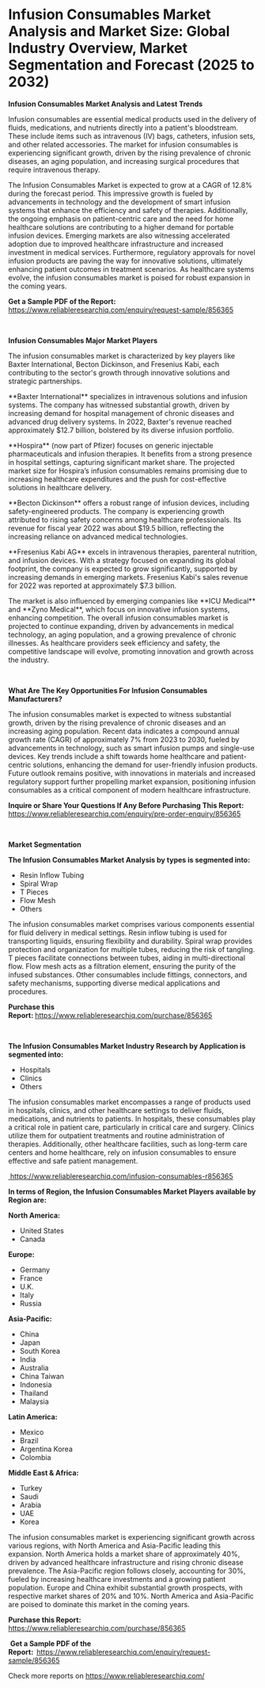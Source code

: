 <p><h1>Infusion Consumables Market Analysis and Market Size: Global Industry Overview, Market Segmentation and Forecast (2025 to 2032)</h1></p><p><strong>Infusion Consumables Market Analysis and Latest Trends</strong></p>
<p><p>Infusion consumables are essential medical products used in the delivery of fluids, medications, and nutrients directly into a patient's bloodstream. These include items such as intravenous (IV) bags, catheters, infusion sets, and other related accessories. The market for infusion consumables is experiencing significant growth, driven by the rising prevalence of chronic diseases, an aging population, and increasing surgical procedures that require intravenous therapy.</p><p>The Infusion Consumables Market is expected to grow at a CAGR of 12.8% during the forecast period. This impressive growth is fueled by advancements in technology and the development of smart infusion systems that enhance the efficiency and safety of therapies. Additionally, the ongoing emphasis on patient-centric care and the need for home healthcare solutions are contributing to a higher demand for portable infusion devices. Emerging markets are also witnessing accelerated adoption due to improved healthcare infrastructure and increased investment in medical services. Furthermore, regulatory approvals for novel infusion products are paving the way for innovative solutions, ultimately enhancing patient outcomes in treatment scenarios. As healthcare systems evolve, the infusion consumables market is poised for robust expansion in the coming years.</p></p>
<p><strong>Get a Sample PDF of the Report:&nbsp;</strong> <a href="https://www.reliableresearchiq.com/enquiry/request-sample/856365?utm_campaign=2335&utm_medium=2&utm_source=Github&utm_content=ia&utm_term=03032025&utm_id=infusion-consumables">https://www.reliableresearchiq.com/enquiry/request-sample/856365</a></p>
<p>&nbsp;</p>
<p><strong>Infusion Consumables Major Market Players</strong></p>
<p><p>The infusion consumables market is characterized by key players like Baxter International, Becton Dickinson, and Fresenius Kabi, each contributing to the sector's growth through innovative solutions and strategic partnerships.</p><p>**Baxter International** specializes in intravenous solutions and infusion systems. The company has witnessed substantial growth, driven by increasing demand for hospital management of chronic diseases and advanced drug delivery systems. In 2022, Baxter's revenue reached approximately $12.7 billion, bolstered by its diverse infusion portfolio.</p><p>**Hospira** (now part of Pfizer) focuses on generic injectable pharmaceuticals and infusion therapies. It benefits from a strong presence in hospital settings, capturing significant market share. The projected market size for Hospira’s infusion consumables remains promising due to increasing healthcare expenditures and the push for cost-effective solutions in healthcare delivery.</p><p>**Becton Dickinson** offers a robust range of infusion devices, including safety-engineered products. The company is experiencing growth attributed to rising safety concerns among healthcare professionals. Its revenue for fiscal year 2022 was about $19.5 billion, reflecting the increasing reliance on advanced medical technologies.</p><p>**Fresenius Kabi AG** excels in intravenous therapies, parenteral nutrition, and infusion devices. With a strategy focused on expanding its global footprint, the company is expected to grow significantly, supported by increasing demands in emerging markets. Fresenius Kabi's sales revenue for 2022 was reported at approximately $7.3 billion.</p><p>The market is also influenced by emerging companies like **ICU Medical** and **Zyno Medical**, which focus on innovative infusion systems, enhancing competition. The overall infusion consumables market is projected to continue expanding, driven by advancements in medical technology, an aging population, and a growing prevalence of chronic illnesses. As healthcare providers seek efficiency and safety, the competitive landscape will evolve, promoting innovation and growth across the industry.</p></p>
<p>&nbsp;</p>
<p><strong>What Are The Key Opportunities For Infusion Consumables Manufacturers?</strong></p>
<p><p>The infusion consumables market is expected to witness substantial growth, driven by the rising prevalence of chronic diseases and an increasing aging population. Recent data indicates a compound annual growth rate (CAGR) of approximately 7% from 2023 to 2030, fueled by advancements in technology, such as smart infusion pumps and single-use devices. Key trends include a shift towards home healthcare and patient-centric solutions, enhancing the demand for user-friendly infusion products. Future outlook remains positive, with innovations in materials and increased regulatory support further propelling market expansion, positioning infusion consumables as a critical component of modern healthcare infrastructure.</p></p>
<p><strong>Inquire or Share Your Questions If Any Before Purchasing This Report:</strong> <a href="https://www.reliableresearchiq.com/enquiry/pre-order-enquiry/856365?utm_campaign=2335&utm_medium=2&utm_source=Github&utm_content=ia&utm_term=03032025&utm_id=infusion-consumables">https://www.reliableresearchiq.com/enquiry/pre-order-enquiry/856365</a></p>
<p>&nbsp;</p>
<p><strong>Market Segmentation</strong></p>
<p><strong>The Infusion Consumables Market Analysis by types is segmented into:</strong></p>
<p><ul><li>Resin Inflow Tubing</li><li>Spiral Wrap</li><li>T Pieces</li><li>Flow Mesh</li><li>Others</li></ul></p>
<p><p>The infusion consumables market comprises various components essential for fluid delivery in medical settings. Resin inflow tubing is used for transporting liquids, ensuring flexibility and durability. Spiral wrap provides protection and organization for multiple tubes, reducing the risk of tangling. T pieces facilitate connections between tubes, aiding in multi-directional flow. Flow mesh acts as a filtration element, ensuring the purity of the infused substances. Other consumables include fittings, connectors, and safety mechanisms, supporting diverse medical applications and procedures.</p></p>
<p><strong>Purchase this Report:&nbsp;</strong><a href="https://www.reliableresearchiq.com/purchase/856365?utm_campaign=2335&utm_medium=2&utm_source=Github&utm_content=ia&utm_term=03032025&utm_id=infusion-consumables">https://www.reliableresearchiq.com/purchase/856365</a></p>
<p>&nbsp;</p>
<p><strong>The Infusion Consumables Market Industry Research by Application is segmented into:</strong></p>
<p><ul><li>Hospitals</li><li>Clinics</li><li>Others</li></ul></p>
<p><p>The infusion consumables market encompasses a range of products used in hospitals, clinics, and other healthcare settings to deliver fluids, medications, and nutrients to patients. In hospitals, these consumables play a critical role in patient care, particularly in critical care and surgery. Clinics utilize them for outpatient treatments and routine administration of therapies. Additionally, other healthcare facilities, such as long-term care centers and home healthcare, rely on infusion consumables to ensure effective and safe patient management.</p></p>
<p><a href="https://www.reliableresearchiq.com/infusion-consumables-r856365?utm_campaign=2335&utm_medium=2&utm_source=Github&utm_content=ia&utm_term=03032025&utm_id=infusion-consumables">&nbsp;https://www.reliableresearchiq.com/infusion-consumables-r856365</a></p>
<p><strong>In terms of Region, the Infusion Consumables Market Players available by Region are:</strong></p>
<p>
    <p> <strong> North America: </strong>
        <ul>
            <li>United States</li>
            <li>Canada</li>
        </ul>
        </p> 
    <p> <strong> Europe: </strong>
        <ul>
            <li>Germany</li>
            <li>France</li>
            <li>U.K.</li>
            <li>Italy</li>
            <li>Russia</li>
        </ul>
        </p> 
    <p> <strong> Asia-Pacific: </strong>
        <ul>
            <li>China</li>
            <li>Japan</li>
            <li>South Korea</li>
            <li>India</li>
            <li>Australia</li>
            <li>China Taiwan</li>
            <li>Indonesia</li>
            <li>Thailand</li>
            <li>Malaysia</li>
        </ul>
        </p> 
    <p> <strong> Latin America: </strong>
        <ul>
            <li>Mexico</li>
            <li>Brazil</li>
            <li>Argentina Korea</li>
            <li>Colombia</li>
        </ul>
        </p> 
    <p> <strong> Middle East & Africa: </strong>
        <ul>
            <li>Turkey</li>
            <li>Saudi</li>
            <li>Arabia</li>
            <li>UAE</li>
            <li>Korea</li>
        </ul>
    </p>
    </p>
<p><p>The infusion consumables market is experiencing significant growth across various regions, with North America and Asia-Pacific leading this expansion. North America holds a market share of approximately 40%, driven by advanced healthcare infrastructure and rising chronic disease prevalence. The Asia-Pacific region follows closely, accounting for 30%, fueled by increasing healthcare investments and a growing patient population. Europe and China exhibit substantial growth prospects, with respective market shares of 20% and 10%. North America and Asia-Pacific are poised to dominate this market in the coming years.</p></p>
<p><strong>Purchase this Report: </strong><a href="https://www.reliableresearchiq.com/purchase/856365?utm_campaign=2335&utm_medium=2&utm_source=Github&utm_content=ia&utm_term=03032025&utm_id=infusion-consumables">https://www.reliableresearchiq.com/purchase/856365</a></p>
<p>&nbsp;<strong>Get a Sample PDF of the Report:&nbsp;&nbsp;</strong><a href="https://www.reliableresearchiq.com/enquiry/request-sample/856365?utm_campaign=2335&utm_medium=2&utm_source=Github&utm_content=ia&utm_term=03032025&utm_id=infusion-consumables">https://www.reliableresearchiq.com/enquiry/request-sample/856365</a></p>
<p><strong></strong></p>
<p>Check more reports on <a href="https://www.reliableresearchiq.com/?utm_campaign=2335&utm_medium=2&utm_source=Github&utm_content=ia&utm_term=03032025&utm_id=infusion-consumables">https://www.reliableresearchiq.com/</a></p>